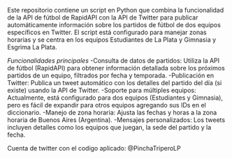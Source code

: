 Este repositorio contiene un script en Python que combina la funcionalidad de la API de fútbol de RapidAPI con la API de Twitter para publicar automáticamente información sobre los partidos de fútbol de dos equipos específicos en Twitter. El script está configurado para manejar zonas horarias y se centra en los equipos Estudiantes de La Plata y Gimnasia y Esgrima La Plata.

*Funcionalidades principales*
  -Consulta de datos de partidos:
    Utiliza la API de fútbol (RapidAPI) para obtener información detallada sobre los próximos partidos de un equipo, filtrados por fecha y       temporada.
  -Publicación en Twitter:
    Publica un tweet automático con los detalles del partido del día (si existe) usando la API de Twitter.
  -Soporte para múltiples equipos:
    Actualmente, está configurado para dos equipos (Estudiantes y Gimnasia), pero es fácil de expandir para otros equipos agregando sus IDs      en el diccionario.
  -Manejo de zona horaria:
    Ajusta las fechas y horas a la zona horaria de Buenos Aires (Argentina).
  -Mensajes personalizados:
    Los tweets incluyen detalles como los equipos que juegan, la sede del partido y la fecha.
  
Cuenta de twitter con el codigo aplicado: @PinchaTriperoLP
